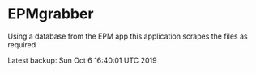 # EPMgrabber
Using a database from the EPM app this application scrapes the files as required


Latest backup: Sun Oct 6 16:40:01 UTC 2019
